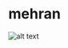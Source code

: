 # mehran

![alt text](https://cache2.pakwheels.com/system/car_generation_pictures/2873/original/Suzuki_Mehran_2012.jpg?1444111663)
